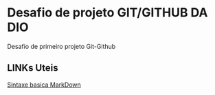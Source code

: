 # Desafio de projeto GIT/GITHUB DA DIO
Desafio de primeiro projeto Git-Github

## LINKs Uteis
[Sintaxe basica MarkDown](https://www.markdownguide.org/getting-started/)
